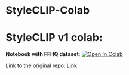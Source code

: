 # StyleCLIP-Colab

# StyleCLIP v1 colab:
**Notebook with FFHQ dataset**: <a href="https://colab.research.google.com/github/justinjohn0306/StyleCLIP-Colab/blob/main/StyleCLIP_torch.ipynb" target="_parent"><img src="https://colab.research.google.com/assets/colab-badge.svg" alt="Open In Colab"/></a>


Link to the original repo: [Link](https://github.com/orpatashnik/StyleCLIP)

